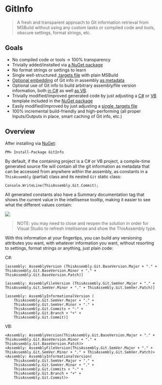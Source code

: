 # GitInfo
> A fresh and transparent approach to Git information retrieval from MSBuild without using any custom tasks or compiled code and tools, obscure settings, format strings, etc. 

## Goals

- No compiled code or tools -> 100% transparency
- Trivially added/installed via [a NuGet package](https://www.nuget.org/packages/GitInfo)
- No format strings or settings to learn
- Single well-structured [.targets file](https://github.com/kzu/GitInfo/blob/master/src/GitInfo/build/GitInfo.targets) with plain MSBuild
- [Optional embedding](https://github.com/kzu/GitInfo/blob/master/src/GitInfo/build/GitInfo.targets#L51) of Git info in assembly [as metadata](https://github.com/kzu/GitInfo/blob/master/src/GitInfo/build/GitInfo.cs.pp#L4)
- Optional use of Git info to build arbitrary assembly/file version information, both [in C#](https://github.com/kzu/GitInfoDemo/blob/master/GitInfoDemo/Properties/AssemblyInfo.cs#L10) as well [as VB](https://github.com/kzu/GitInfoDemo/blob/master/GitInfoDemoVB/My%20Project/AssemblyInfo.vb#L8).
- Trivially modified/improved generated code by just adjusting a [C#](https://github.com/kzu/GitInfo/blob/master/src/GitInfo/build/GitInfo.cs.pp) or [VB](https://github.com/kzu/GitInfo/blob/master/src/GitInfo/build/GitInfo.vb.pp) template included in the [NuGet package](https://www.nuget.org/packages/GitInfo)
- Easily modified/improved by just adjusting a [single .targets file](https://github.com/kzu/GitInfo/blob/master/src/GitInfo/build/GitInfo.targets) 
- 100% incremental build-friendly and high-performing (all proper Inputs/Outputs in place, smart caching of Git info, etc.)

## Overview

After installing via [NuGet](https://www.nuget.org/packages/GitInfo):

	PM> Install-Package GitInfo

By default, if the containing project is a C# or VB project, a compile-time generated source file will contain all the git information as metadata that can be accessed from anywhere within the assembly, as constants in a `ThisAssembly` (partial) class and its nested `Git` static class:

	Console.WriteLine(ThisAssembly.Git.Commit);

All generated constants also have a Summary documentation tag that shows the current value in the intellisense tooltip, making it easier to see what the different values contain:

![](https://raw.github.com/kzu/GitInfo/master/img/tooltip.png)

> NOTE: you may need to close and reopen the solution in order 
> for Visual Studio to refresh intellisense and show the 
> ThisAssembly type.

With this information at your fingertips, you can build any versioning attributes you want, with whatever information you want, without resorting to settings, format strings or anything, just plain code:

C#:
```
[assembly: AssemblyVersion (ThisAssembly.Git.BaseVersion.Major + "." + ThisAssembly.Git.BaseVersion.Minor + "." + ThisAssembly.Git.BaseVersion.Patch)]

[assembly: AssemblyFileVersion (ThisAssembly.Git.SemVer.Major + "." + ThisAssembly.Git.SemVer.Minor + "." + ThisAssembly.Git.SemVer.Patch)]

[assembly: AssemblyInformationalVersion (
	ThisAssembly.Git.SemVer.Major + "." + 
	ThisAssembly.Git.SemVer.Minor + "." + 
	ThisAssembly.Git.Commits + "-" + 
	ThisAssembly.Git.Branch + "+" + 
	ThisAssembly.Git.Commit)]
```

VB:
```
<Assembly: AssemblyVersion(ThisAssembly.Git.BaseVersion.Major + "." + ThisAssembly.Git.BaseVersion.Minor + "." + ThisAssembly.Git.BaseVersion.Patch)>
<Assembly: AssemblyFileVersion(ThisAssembly.Git.SemVer.Major + "." + ThisAssembly.Git.SemVer.Minor + "." + ThisAssembly.Git.SemVer.Patch)>
<Assembly: AssemblyInformationalVersion(
    ThisAssembly.Git.SemVer.Major + "." +
    ThisAssembly.Git.SemVer.Minor + "." +
    ThisAssembly.Git.Commits + "-" +
    ThisAssembly.Git.Branch + "+" +
    ThisAssembly.Git.Commit)>
```
